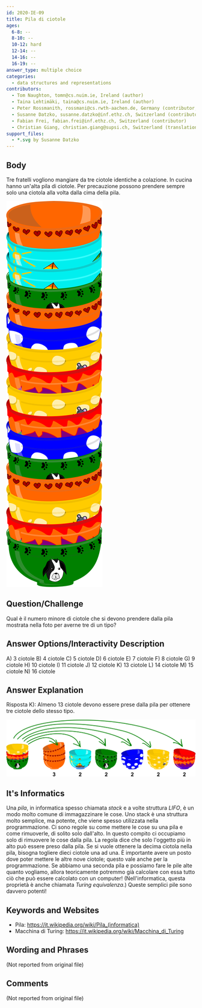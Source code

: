 ```yaml
---
id: 2020-IE-09
title: Pila di ciotole
ages:
  6-8: --
  8-10: --
  10-12: hard
  12-14: --
  14-16: --
  16-19: --
answer_type: multiple choice
categories:
  - data structures and representations
contributors:
  - Tom Naughton, tomn@cs.nuim.ie, Ireland (author)
  - Taina Lehtimäki, taina@cs.nuim.ie, Ireland (author)
  - Peter Rossmanith, rossmani@cs.rwth-aachen.de, Germany (contributor, translation from English into German)
  - Susanne Datzko, susanne.datzko@inf.ethz.ch, Switzerland (contributor, graphics)
  - Fabian Frei, fabian.frei@inf.ethz.ch, Switzerland (contributor)
  - Christian Giang, christian.giang@supsi.ch, Switzerland (translation from German into Italian)
support_files:
  - *.svg by Susanne Datzko
---
```



## Body

Tre fratelli vogliono mangiare da tre ciotole identiche a colazione. In cucina hanno un'alta pila di ciotole. Per precauzione possono prendere sempre solo una ciotola alla volta dalla cima della pila.

![](graphics/2020-IE-09_taskbody1-compatible.svg "Pile de bols (70px)")


## Question/Challenge

Qual è il numero minore di ciotole che si devono prendere dalla pila mostrata nella foto per averne tre di un tipo?


## Answer Options/Interactivity Description

 A)  3 ciotole
 B)  4 ciotole
 C)  5 ciotole
 D)  6 ciotole
 E)  7 ciotole
 F)  8 ciotole
 G)  9 ciotole
 H)  10 ciotole
 I)  11 ciotole
 J)  12 ciotole
 K)  13 ciotole
 L)  14 ciotole
 M)  15 ciotole
 N)  16 ciotole


## Answer Explanation

Risposta K): Almeno 13 ciotole devono essere prese dalla pila per ottenere tre ciotole dello stesso tipo. 

![](graphics/2020-IE-09_explanationB-compatible.svg "Explication (550px)")


## It's Informatics

Una _pila_, in informatica spesso chiamata _stack_ e a volte struttura _LIFO_, è un modo molto comune di immagazzinare le cose. Uno stack è una struttura molto semplice, ma potente, che viene spesso utilizzata nella programmazione. Ci sono regole su come mettere le cose su una pila e come rimuoverle, di solito solo dall'alto. In questo compito ci occupiamo solo di rimuovere le cose dalla pila. La regola dice che solo l'oggetto più in alto può essere preso dalla pila. Se si vuole ottenere la decima ciotola nella pila, bisogna togliere dieci ciotole una ad una. È importante avere un posto dove poter mettere le altre nove ciotole; questo vale anche per la programmazione. Se abbiamo una seconda pila e possiamo fare le pile alte quanto vogliamo, allora teoricamente potremmo già calcolare con essa tutto ciò che può essere calcolato con un computer! (Nell'informatica, questa proprietà è anche chiamata _Turing equivalenza_.) Queste semplici pile sono davvero potenti! 


## Keywords and Websites

 - Pila: https://it.wikipedia.org/wiki/Pila_(informatica) 
 - Macchina di Turing: https://it.wikipedia.org/wiki/Macchina_di_Turing 


## Wording and Phrases

(Not reported from original file)


## Comments

(Not reported from original file)
